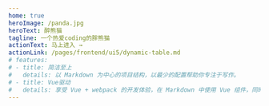 ```yaml
---
home: true
heroImage: /panda.jpg
heroText: 醉熊猫
tagline: 一个热爱coding的胖熊猫
actionText: 马上进入 →
actionLink: /pages/frontend/ui5/dynamic-table.md
# features:
# - title: 简洁至上
#   details: 以 Markdown 为中心的项目结构，以最少的配置帮助你专注于写作。
# - title: Vue驱动
#   details: 享受 Vue + webpack 的开发体验，在 Markdown 中使用 Vue 组件，同时可以使用 Vue 来开发自定义主题。
---
```

